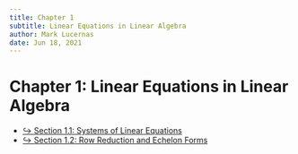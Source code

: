 ```yaml
---
title: Chapter 1
subtitle: Linear Equations in Linear Algebra
author: Mark Lucernas
date: Jun 18, 2021
---
```



# Chapter 1: Linear Equations in Linear Algebra

- [↪ Section 1.1: Systems of Linear Equations](sec_1-1)
- [↪ Section 1.2: Row Reduction and Echelon Forms](sec_1-2)


